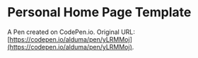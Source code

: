 # Personal Home Page  Template

A Pen created on CodePen.io. Original URL: [https://codepen.io/alduma/pen/yLRMMoj](https://codepen.io/alduma/pen/yLRMMoj).

